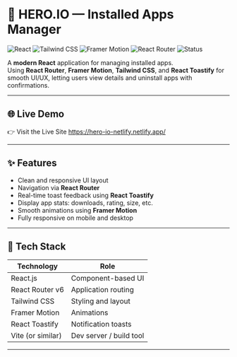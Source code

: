 # 🧩 HERO.IO — Installed Apps Manager

![React](https://img.shields.io/badge/React-18.0-blue?logo=react)
![Tailwind CSS](https://img.shields.io/badge/Tailwind_CSS-v3.0-38B2AC?logo=tailwindcss)
![Framer Motion](https://img.shields.io/badge/Framer_Motion-Used-ff0050?logo=framer)
![React Router](https://img.shields.io/badge/React_Router-v6-orange?logo=reactrouter)
![Status](https://img.shields.io/badge/Status-Live-success)

A **modern React** application for managing installed apps.  
Using **React Router**, **Framer Motion**, **Tailwind CSS**, and **React Toastify** for smooth UI/UX, letting users view details and uninstall apps with confirmations.

---

## 🌐 Live Demo

👉 Visit the Live Site https://hero-io-netlify.netlify.app/

---

## ✨ Features

- Clean and responsive UI layout  
- Navigation via **React Router**  
- Real-time toast feedback using **React Toastify**  
- Display app stats: downloads, rating, size, etc.  
- Smooth animations using **Framer Motion**  
- Fully responsive on mobile and desktop  

---

## 🧰 Tech Stack

| Technology        | Role                                   |
|-------------------|-----------------------------------------|
| React.js           | Component-based UI                      |
| React Router v6    | Application routing                      |
| Tailwind CSS        | Styling and layout                    |
| Framer Motion        | Animations                          |
| React Toastify      | Notification toasts                   |
| Vite (or similar)     | Dev server / build tool              |

---

